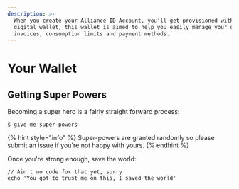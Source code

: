 ```yaml
---
description: >-
  When you create your Alliance ID Account, you'll get provisioned with a
  digital wallet, this wallet is aimed to help you easily manage your orders,
  invoices, consumption limits and payment methods.
---
```


# Your Wallet



## Getting Super Powers

Becoming a super hero is a fairly straight forward process:

```
$ give me super-powers
```

{% hint style="info" %}
 Super-powers are granted randomly so please submit an issue if you're not happy with yours.
{% endhint %}

Once you're strong enough, save the world:

```
// Ain't no code for that yet, sorry
echo 'You got to trust me on this, I saved the world'
```



